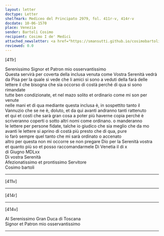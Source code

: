 ```yaml
---
layout: letter
doctype: Letter
shelfmark: Mediceo del Principato 2979, fol. 411r-v, 414r-v
docdate: 10-06-1570
place: Venezia
sender: Bartoli Cosimo
recipient: Cosimo I de' Medici
attached_newsletter: <a href="https://smansutti.github.io/cosimobartoli/texts/2979_167/">2979_167</a>
reviewed: 0.0
---
```


[411r]  
  
  
Serenissimo Signor et Patron mio osservantissimo  
Questa servirà per coverta della inclusa venuta come Vostra Serenità vedrà  
da Pisa per la quale si vede che li amici si sono a veduti della farà delle  
lettere il che bisogna che sia occorso di costà perché di qua si sono rimandate  
tutte ben condizionate, et nel mazo solito et ordinario come mi son per venute  
nelle mani et di qua mediante questa inclusa è, in sospettito tanto il  
Vannuzio che se ne è, doluto, et da qui avanti andranno tanti rattenuto  
et qui et costì che sarà gran cosa a poter più haverne copia perché è  
scriveranno coperti o sotto altri nomi come ordinano. o manderanno  
le lettere per persone fidate, talche io giudico che sia meglio che da mo  
avanti le lettere si aprino di costà più presto che di qua, pure  
io farò sempre quel tanto che mi sarà ordinato o accenato  
altro per questa non mi occorre se non pregare Dio per la Serenità vostra  
et quanto più so et posso raccomandarmele Di Venetia il di x  
di Giugno MDLxx  
Di vostra Serenità  
Afezionatissimo et prontissimo Servitore  
Cosimo bartoli  
  
---  

[411v]  
  
  
  
---  

[414r]  
  
  
  
---  

[414v]  
  
  
Al Serenissimo Gran Duca di Toscana  
Signor et Patron mio osservantissimo  
  
---  

